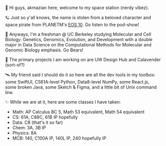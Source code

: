 👋 Hi guys, akmazian here, welcome to my space station (nerdy vibez). 

🪐 Just so y'all knows, the name is stolen from a beloved character and space pirate from PLANETM's [EOS 10](https://planetm.io/eos10/). Go listen to the pod-show!

🧸 Anyways, I'm a freshman @ UC Berkeley studying Molecular and Cell Biology: Genetics, Genomics, Evolution, and Development with a double major in Data Science on the Computational Methods for Molecular and Genomic Biology emphasis. Go Bears!

🚀 The primary projects I am working on are UW Design Hub and Calavender (sort-of?)

🛰️ My friend said I should do it so here are all the dev tools in my toolbox: some SwiftUI, CS61A-level Python, Data8-level NumPy, some React.js, some broken Java, some Sketch & Figma, and a little bit of Unix command line.

✨ While we are at it, here are some classes I have taken: 
- Math: AP Calculus BC 5, Math 53 equivalent, Math 54 equivalent
- CS: 61A, C88C, 61B IP hopefully
- Data: C8 (that's it so far)
- Chem: 3A, 3B IP
- Physics: 8A
- MCB: 140, C100A IP, 140L IP, 240 hopefully IP
